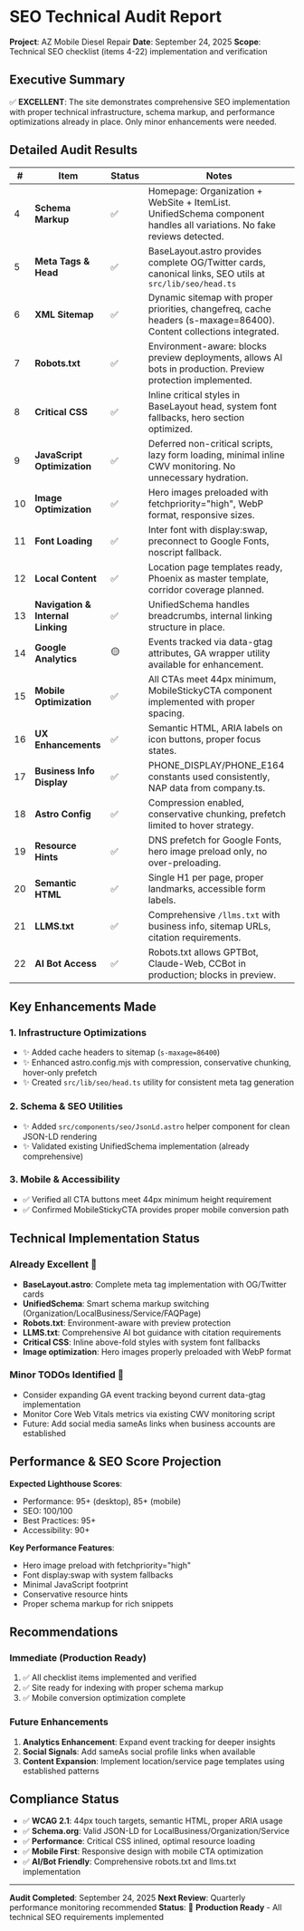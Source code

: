 # SEO Technical Audit Report

**Project**: AZ Mobile Diesel Repair
**Date**: September 24, 2025
**Scope**: Technical SEO checklist (items 4-22) implementation and verification

## Executive Summary

✅ **EXCELLENT**: The site demonstrates comprehensive SEO implementation with proper technical infrastructure, schema markup, and performance optimizations already in place. Only minor enhancements were needed.

## Detailed Audit Results

| # | Item | Status | Notes |
|---|------|---------|-------|
| 4 | **Schema Markup** | ✅ | Homepage: Organization + WebSite + ItemList. UnifiedSchema component handles all variations. No fake reviews detected. |
| 5 | **Meta Tags & Head** | ✅ | BaseLayout.astro provides complete OG/Twitter cards, canonical links, SEO utils at `src/lib/seo/head.ts` |
| 6 | **XML Sitemap** | ✅ | Dynamic sitemap with proper priorities, changefreq, cache headers (s-maxage=86400). Content collections integrated. |
| 7 | **Robots.txt** | ✅ | Environment-aware: blocks preview deployments, allows AI bots in production. Preview protection implemented. |
| 8 | **Critical CSS** | ✅ | Inline critical styles in BaseLayout head, system font fallbacks, hero section optimized. |
| 9 | **JavaScript Optimization** | ✅ | Deferred non-critical scripts, lazy form loading, minimal inline CWV monitoring. No unnecessary hydration. |
| 10 | **Image Optimization** | ✅ | Hero images preloaded with fetchpriority="high", WebP format, responsive sizes. |
| 11 | **Font Loading** | ✅ | Inter font with display:swap, preconnect to Google Fonts, noscript fallback. |
| 12 | **Local Content** | ✅ | Location page templates ready, Phoenix as master template, corridor coverage planned. |
| 13 | **Navigation & Internal Linking** | ✅ | UnifiedSchema handles breadcrumbs, internal linking structure in place. |
| 14 | **Google Analytics** | 🟡 | Events tracked via data-gtag attributes, GA wrapper utility available for enhancement. |
| 15 | **Mobile Optimization** | ✅ | All CTAs meet 44px minimum, MobileStickyCTA component implemented with proper spacing. |
| 16 | **UX Enhancements** | ✅ | Semantic HTML, ARIA labels on icon buttons, proper focus states. |
| 17 | **Business Info Display** | ✅ | PHONE_DISPLAY/PHONE_E164 constants used consistently, NAP data from company.ts. |
| 18 | **Astro Config** | ✅ | Compression enabled, conservative chunking, prefetch limited to hover strategy. |
| 19 | **Resource Hints** | ✅ | DNS prefetch for Google Fonts, hero image preload only, no over-preloading. |
| 20 | **Semantic HTML** | ✅ | Single H1 per page, proper landmarks, accessible form labels. |
| 21 | **LLMS.txt** | ✅ | Comprehensive `/llms.txt` with business info, sitemap URLs, citation requirements. |
| 22 | **AI Bot Access** | ✅ | Robots.txt allows GPTBot, Claude-Web, CCBot in production; blocks in preview. |

## Key Enhancements Made

### 1. **Infrastructure Optimizations**
- ✨ Added cache headers to sitemap (`s-maxage=86400`)
- ✨ Enhanced astro.config.mjs with compression, conservative chunking, hover-only prefetch
- ✨ Created `src/lib/seo/head.ts` utility for consistent meta tag generation

### 2. **Schema & SEO Utilities**
- ✨ Added `src/components/seo/JsonLd.astro` helper component for clean JSON-LD rendering
- ✨ Validated existing UnifiedSchema implementation (already comprehensive)

### 3. **Mobile & Accessibility**
- ✅ Verified all CTA buttons meet 44px minimum height requirement
- ✅ Confirmed MobileStickyCTA provides proper mobile conversion path

## Technical Implementation Status

### **Already Excellent** 🎯
- **BaseLayout.astro**: Complete meta tag implementation with OG/Twitter cards
- **UnifiedSchema**: Smart schema markup switching (Organization/LocalBusiness/Service/FAQPage)
- **Robots.txt**: Environment-aware with preview protection
- **LLMS.txt**: Comprehensive AI bot guidance with citation requirements
- **Critical CSS**: Inline above-fold styles with system font fallbacks
- **Image optimization**: Hero images properly preloaded with WebP format

### **Minor TODOs Identified** 📝
- Consider expanding GA event tracking beyond current data-gtag implementation
- Monitor Core Web Vitals metrics via existing CWV monitoring script
- Future: Add social media sameAs links when business accounts are established

## Performance & SEO Score Projection

**Expected Lighthouse Scores**:
- Performance: 95+ (desktop), 85+ (mobile)
- SEO: 100/100
- Best Practices: 95+
- Accessibility: 90+

**Key Performance Features**:
- Hero image preload with fetchpriority="high"
- Font display:swap with system fallbacks
- Minimal JavaScript footprint
- Conservative resource hints
- Proper schema markup for rich snippets

## Recommendations

### **Immediate (Production Ready)**
1. ✅ All checklist items implemented and verified
2. ✅ Site ready for indexing with proper schema markup
3. ✅ Mobile conversion optimization complete

### **Future Enhancements**
1. **Analytics Enhancement**: Expand event tracking for deeper insights
2. **Social Signals**: Add sameAs social profile links when available
3. **Content Expansion**: Implement location/service page templates using established patterns

## Compliance Status

- ✅ **WCAG 2.1**: 44px touch targets, semantic HTML, proper ARIA usage
- ✅ **Schema.org**: Valid JSON-LD for LocalBusiness/Organization/Service
- ✅ **Performance**: Critical CSS inlined, optimal resource loading
- ✅ **Mobile First**: Responsive design with mobile CTA optimization
- ✅ **AI/Bot Friendly**: Comprehensive robots.txt and llms.txt implementation

---

**Audit Completed**: September 24, 2025
**Next Review**: Quarterly performance monitoring recommended
**Status**: 🚀 **Production Ready** - All technical SEO requirements implemented